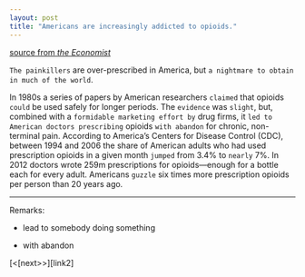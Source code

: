 ```yaml
---
layout: post
title: "Americans are increasingly addicted to opioids."
---
```


[source from <em>the Economist</em>][link]


`The painkillers` are over-prescribed in America, but `a nightmare to obtain in much of the world`.

In 1980s a series of papers by American researchers `claimed` that opioids `could` be used safely for longer periods. The `evidence` was `slight`, but, combined with a `formidable marketing effort by` drug firms, it `led to American doctors prescribing` opioids `with abandon` for chronic, non-terminal pain. According to America’s Centers for Disease Control (CDC), between 1994 and 2006 the share of American adults who had used prescription opioids in a given month `jumped` from 3.4% to `nearly` 7%. In 2012 doctors wrote 259m prescriptions for opioids—enough for a bottle each for every adult. Americans `guzzle` six times more prescription opioids per person than 20 years ago.


*******************************************
Remarks:

* lead to somebody doing something

* with abandon



<div>
<div style="float: left;">[<<previous][link1] </div>
<div style="float: right">[next>>][link2] </div>
<div style="clear: both;"></div>
</div>



[link]:http://www.economist.com/news/international/21699363-painkillers-are-over-prescribed-america-nightmare-obtain-much
[link1]:http://jayhawk.ningtian.info/blogs/2016/05/23/greece-was-supposed-to-return-migrants-to-turkey
[link2]:http://jayhawk.ningtian.info/blogs/2016/05/23/greece-was-supposed-to-return-migrants-to-turkey


